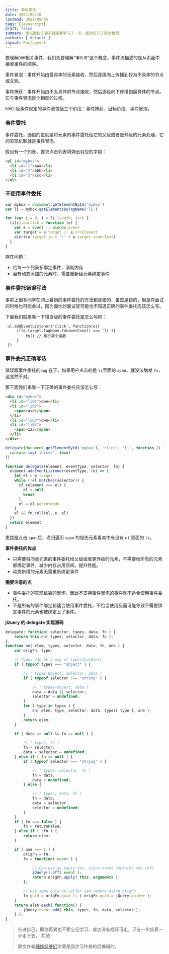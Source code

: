 ```yaml
---
title: 事件委托
date: 2021/02/10
lastmod: 2021/09/05
tags: [Javascript]
draft: false
summary: 面试面到了后来就接着学习了一点，感觉打开了新的世界。
authors: ['default']
layout: PostLayout
---
```


要理解`DOM`相关事件，我们先要理解`“事件流”`这个概念，事件流描述的是从页面中接收事件的顺序。

事件冒泡：事件开始由最具体的元素接收，然后逐级向上传播到较为不具体的节点或文档。

事件捕获：事件开始由不太具体的节点接收，然后逐级向下传播到最具体的节点。它与事件冒泡是个相反的过程。

`DOM2` 级事件规定的事件流包括三个阶段：事件捕获、目标阶段、事件冒泡。

### 事件委托

事件委托，通俗的说就是将元素的事件委托给它的父级或者更外级的元素处理，它的实现机制就是事件冒泡。

假设有一个列表，要求点击列表项弹出对应的字段：

```html
<ul id="mybox">
  <li id="1">aaa</li>
  <li id="2">bbb</li>
  <li id="3">ccc</li>
</ul>
```

### 不使用事件委托

```javascript
var mybox = document.getElementById('mybox')
var li = mybox.getElementsByTagName('li')

for (var i = 0; i < li.length; i++) {
  li[i].onclick = function (e) {
    var e = event || window.event
    var target = e.target || e.srcElement
    alert(e.target.id + ':' + e.target.innerText)
  }
}
```

存在问题：

- 给每一个列表都绑定事件，消耗内存
- 当有动态添加的元素时，需要重新给元素绑定事件

### 事件委托错误写法

事实上很多同学在网上看到的事件委托的方法都是错的，虽然是错的，但是你面试的时候也可能会过，因为面你的面试官可能也不知道正确的事件委托应该怎么写。

下面我们就来看一下错误版的事件委托是怎么写的：

```
 ul.addEventListener('click', function(e){
     if(e.target.tagName.toLowerCase() === 'li'){
         fn() // 执行某个函数
     }
 })
```

### 事件委托正确写法

错误版事件委托的`bug` 在于，如果用户点击的是 `li`里面的 `span`，就没法触发 `fn`，这显然不对。

那下面我们来看一下正确的事件委托应该怎么写：

```html
<div id="mybox">
  <li id="li01">qwe</li>
  <li id="li02">
    <span>asd</span>
  </li>
  <li id="li03">qwe</li>
  <li id="li04">
    <span>123</span>
  </li>
</div>
```

```javascript
delegate(document.getElementById('mybox'), 'click', 'li', function () {
  console.log('this=>', this)
})

function delegate(element, eventType, selector, fn) {
  element.addEventListener(eventType, (e) => {
    let el = e.target
    while (!el.matches(selector)) {
      if (element === el) {
        el = null
        break
      }
      el = el.parentNode
    }
    el && fn.call(el, e, el)
  })
  return element
}
```

思路是点击 `span`后，递归遍历 `span` 的祖先元素看其中有没有 `ul` 里面的 `li`。

**事件委托的优点**

- 只需要将同类元素的事件委托给父级或者更外级的元素，不需要给所有的元素都绑定事件，减少内存占用空间，提升性能。
- 动态新增的元素无需重新绑定事件

**需要注意的点**

- 事件委托的实现依靠的冒泡，因此不支持事件冒泡的事件就不适合使用事件委托。
- 不是所有的事件绑定都适合使用事件委托，不恰当使用反而可能导致不需要绑定事件的元素也被绑定上了事件。

**jQuery 的 delegate 实现源码**

```javascript
delegate: function( selector, types, data, fn ) {
    return this.on( types, selector, data, fn );
},
function on( elem, types, selector, data, fn, one ) {
	var origFn, type;

	// Types can be a map of types/handlers
	if ( typeof types === "object" ) {

		// ( types-Object, selector, data )
		if ( typeof selector !== "string" ) {

			// ( types-Object, data )
			data = data || selector;
			selector = undefined;
		}
		for ( type in types ) {
			on( elem, type, selector, data, types[ type ], one );
		}
		return elem;
	}

	if ( data == null && fn == null ) {

		// ( types, fn )
		fn = selector;
		data = selector = undefined;
	} else if ( fn == null ) {
		if ( typeof selector === "string" ) {

			// ( types, selector, fn )
			fn = data;
			data = undefined;
		} else {

			// ( types, data, fn )
			fn = data;
			data = selector;
			selector = undefined;
		}
	}
	if ( fn === false ) {
		fn = returnFalse;
	} else if ( !fn ) {
		return elem;
	}

	if ( one === 1 ) {
		origFn = fn;
		fn = function( event ) {

			// Can use an empty set, since event contains the info
			jQuery().off( event );
			return origFn.apply( this, arguments );
		};

		// Use same guid so caller can remove using origFn
		fn.guid = origFn.guid || ( origFn.guid = jQuery.guid++ );
	}
	return elem.each( function() {
		jQuery.event.add( this, types, fn, data, selector );
	} );
}
```

> 告诫自己，即使再累也不要忘记学习，成功没有捷径可走，只有一步接着一步走下去。 共勉！
>
> 原文作者[纯纯纯爷们](https://juejin.cn/post/6844904097372438542)文章是我学习作者的后编辑的。
